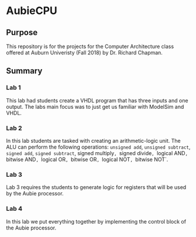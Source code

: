 # AubieCPU

## Purpose

This repository is for the projects for the Computer Architecture class offered at Auburn Univeristy (Fall 2018) by Dr. Richard Chapman.

## Summary

### Lab 1

This lab had students create a VHDL program that has three inputs and one output. 
The labs main focus was to just get us familiar with ModelSim and VHDL.

### Lab 2

In this lab students are tasked with creating an arithmetic-logic unit. The ALU can perform the following operations: `unsigned add`, `unsigned subtract`, `signed add`, `signed subtract`, signed multiply`, `signed divide`, `logical AND`, `bitwise AND`, `logical OR`, `bitwise OR`, `logical NOT`, `bitwise NOT`.

### Lab 3

Lab 3 requires the students to generate logic for registers that will be used by the Aubie processor.

### Lab 4

In this lab we put everything together by implementing the control block of the Aubie processor. 

